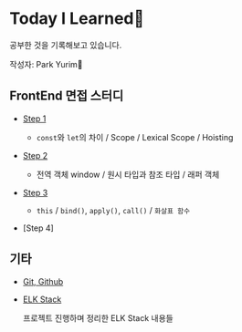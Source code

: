 # Today I Learned📒
공부한 것을 기록해보고 있습니다.

작성자: Park Yurim🧐

## FrontEnd 면접 스터디

* [Step 1](Documents/FrontEnd-Study/step1.md)
    
    - `const`와 `let`의 차이 / Scope / Lexical Scope / Hoisting
    
* [Step 2](Documents/FrontEnd-Study/step2.md)

    - 전역 객체 window / 원시 타입과 참조 타입 / 래퍼 객체
    
* [Step 3](Documents/FrontEnd-Study/step3.md)

    - `this` / `bind()`, `apply()`, `call()` / `화살표 함수`
    
* [Step 4]



## 기타

* [Git, Github](Documents/Git,Github/README.md)

* [ELK Stack](Documents/ELKStack/README.md)
    
    프로젝트 진행하며 정리한 ELK Stack 내용들